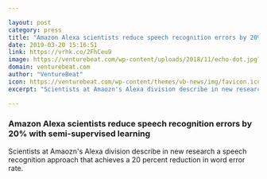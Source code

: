 ```yaml
---

layout: post
category: press
title: "Amazon Alexa scientists reduce speech recognition errors by 20% with semi-supervised learning"
date: 2019-03-20 15:16:51
link: https://vrhk.co/2FhCeu9
image: https://venturebeat.com/wp-content/uploads/2018/11/echo-dot.jpg?w=1200&strip=all
domain: venturebeat.com
author: "VentureBeat"
icon: https://venturebeat.com/wp-content/themes/vb-news/img/favicon.ico
excerpt: "Scientists at Amaozn's Alexa division describe in new research a speech recognition approach that achieves a 20 percent reduction in word error rate."

---
```


### Amazon Alexa scientists reduce speech recognition errors by 20% with semi-supervised learning

Scientists at Amaozn's Alexa division describe in new research a speech recognition approach that achieves a 20 percent reduction in word error rate.